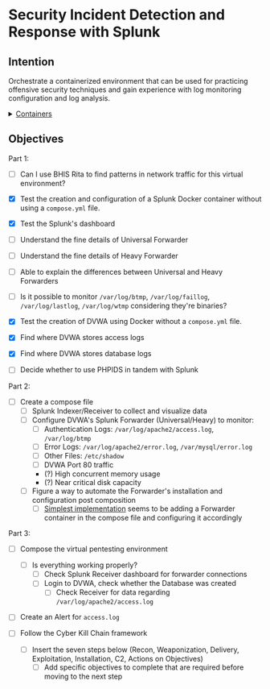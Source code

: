 # Security Incident Detection and Response with Splunk

## Intention

Orchestrate a containerized environment that can be used for practicing offensive security techniques and gain experience with log monitoring configuration and log analysis.

<details>
    <summary><u>Containers</u></summary>

  Damn Vulnerable Web App
  
  Splunk
  
</details>

## Objectives

Part 1:

- [ ] Can I use BHIS Rita to find patterns in network traffic for this virtual environment?

- [x] Test the creation and configuration of a Splunk Docker container without using a `compose.yml` file.
- [x] Test the Splunk's dashboard
- [ ] Understand the fine details of Universal Forwarder
- [ ] Understand the fine details of Heavy Forwarder
- [ ] Able to explain the differences between Universal and Heavy Forwarders
- [ ] Is it possible to monitor `/var/log/btmp`, `/var/log/faillog`, `/var/log/lastlog`, `/var/log/wtmp` considering they're binaries?

- [x] Test the creation of DVWA using Docker without a `compose.yml` file.
- [x] Find where DVWA stores access logs
- [x] Find where DVWA stores database logs
- [ ] Decide whether to use PHPIDS in tandem with Splunk

Part 2:

- [ ] Create a compose file
    - [ ] Splunk Indexer/Receiver to collect and visualize data
    - [ ] Configure DVWA's Splunk Forwarder (Universal/Heavy) to monitor:
        - [ ] Authentication Logs: `/var/log/apache2/access.log`, `/var/log/btmp`
        - [ ] Error Logs: `/var/log/apache2/error.log`, `/var/mysql/error.log`
        - [ ] Other Files: `/etc/shadow`
        - [ ] DVWA Port 80 traffic
        - (?) High concurrent memory usage
        - (?) Near critical disk capacity
    - [ ] Figure a way to automate the Forwarder's installation and configuration post composition
      - [ ] [Simplest implementation](https://splunk.github.io/docker-splunk/EXAMPLES.html#create-standalone-and-universal-forwarder) seems to be adding a Forwarder container in the compose file and configuring it accordingly

Part 3:

- [ ] Compose the virtual pentesting environment
  - [ ] Is everything working properly?
    - [ ] Check Splunk Receiver dashboard for forwarder connections
    - [ ] Login to DVWA, check whether the Database was created
      - [ ] Check Receiver for data regarding `/var/log/apache2/access.log`
- [ ] Create an Alert for `access.log`

- [ ] Follow the Cyber Kill Chain framework
  - [ ] Insert the seven steps below (Recon, Weaponization, Delivery, Exploitation, Installation, C2, Actions on Objectives)
    - [ ] Add specific objectives to complete that are required before moving to the next step